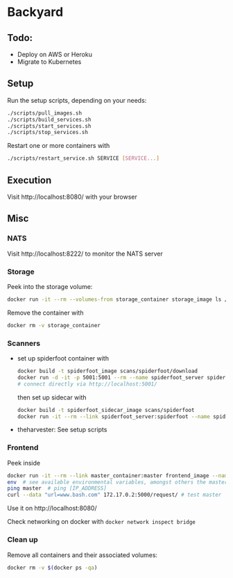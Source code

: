 # Backyard


## Todo:
- Deploy on AWS or Heroku
- Migrate to Kubernetes


## Setup
Run the setup scripts, depending on your needs:
```bash
./scripts/pull_images.sh
./scripts/build_services.sh
./scripts/start_services.sh
./scripts/stop_services.sh
```
Restart one or more containers with
```bash
./scripts/restart_service.sh SERVICE [SERVICE...]
```

## Execution

Visit http://localhost:8080/ with your browser


## Misc

### NATS

Visit http://localhost:8222/ to monitor the NATS server

### Storage
Peek into the storage volume:
```bash
docker run -it --rm --volumes-from storage_container storage_image ls /data
```

Remove the container with
```bash
docker rm -v storage_container
```


### Scanners
* set up spiderfoot container with
  ```bash
  docker build -t spiderfoot_image scans/spiderfoot/download
  docker run -d -it -p 5001:5001 --rm --name spiderfoot_server spiderfoot_image
  # connect directly via http://localhost:5001/
  ```
  then set up sidecar with
  ```bash
  docker build -t spiderfoot_sidecar_image scans/spiderfoot
  docker run -it --rm --link spiderfoot_server:spiderfoot --name spiderfoot_sidecar spiderfoot_sidecar_image
  ```
* theharvester: See setup scripts



### Frontend
Peek inside
```bash
docker run -it --rm --link master_container:master frontend_image --name frontend_container bash
env  # see available environmental variables, amongst others the master info
ping master  # ping [IP_ADDRESS]
curl --data "url=www.bash.com" 172.17.0.2:5000/request/ # test master
```
Use it on http://localhost:8080/

Check networking on docker with `docker network inspect bridge`


### Clean up
Remove all containers and their associated volumes:
```bash
docker rm -v $(docker ps -qa)
```
